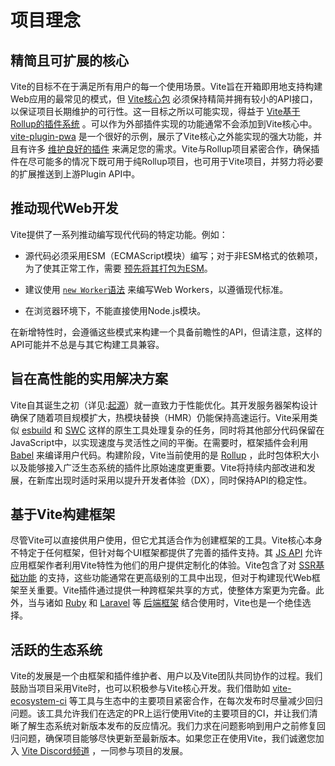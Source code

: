 # 项目理念

## 精简且可扩展的核心

Vite的目标不在于满足所有用户的每一个使用场景。Vite旨在开箱即用地支持构建Web应用的最常见的模式，但 [Vite核心包](https://github.com/vitejs/vite) 必须保持精简并拥有较小的API接口，以保证项目长期维护的可行性。这一目标之所以可能实现，得益于 [Vite基于Rollup的插件系统](./api-plugin.md) 。可以作为外部插件实现的功能通常不会添加到Vite核心中。 [vite-plugin-pwa](https://vite-pwa-org.netlify.app/) 是一个很好的示例，展示了Vite核心之外能实现的强大功能，并且有许多 [维护良好的插件](https://github.com/vitejs/awesome-vite#plugins) 来满足您的需求。Vite与Rollup项目紧密合作，确保插件在尽可能多的情况下既可用于纯Rollup项目，也可用于Vite项目，并努力将必要的扩展推送到上游Plugin API中。

## 推动现代Web开发

Vite提供了一系列推动编写现代代码的特定功能。例如：

- 源代码必须采用ESM（ECMAScript模块）编写；对于非ESM格式的依赖项，为了使其正常工作，需要 [预先将其打包为ESM](./dep-pre-bundling)。

- 建议使用 [`new Worker`语法](./features#web-workers) 来编写Web Workers，以遵循现代标准。

- 在浏览器环境下，不能直接使用Node.js模块。

在新增特性时，会遵循这些模式来构建一个具备前瞻性的API，但请注意，这样的API可能并不总是与其它构建工具兼容。

## 旨在高性能的实用解决方案

Vite自其诞生之初（详见:[起源](./why.md)）就一直致力于性能优化。其开发服务器架构设计确保了随着项目规模扩大，热模块替换（HMR）仍能保持高速运行。Vite采用类似 [esbuild](https://esbuild.github.io/) 和 [SWC](https://github.com/vitejs/vite-plugin-react-swc) 这样的原生工具处理复杂的任务，同时将其他部分代码保留在JavaScript中，以实现速度与灵活性之间的平衡。在需要时，框架插件会利用 [Babel](https://babeljs.io/) 来编译用户代码。构建阶段，Vite当前使用的是 [Rollup](https://rollupjs.org/) ，此时包体积大小以及能够接入广泛生态系统的插件比原始速度更重要。Vite将持续内部改进和发展，在新库出现时适时采用以提升开发者体验（DX），同时保持API的稳定性。

## 基于Vite构建框架

尽管Vite可以直接供用户使用，但它尤其适合作为创建框架的工具。Vite核心本身不特定于任何框架，但针对每个UI框架都提供了完善的插件支持。其 [JS API](./api-javascript.md) 允许应用框架作者利用Vite特性为他们的用户提供定制化的体验。Vite包含了对 [SSR基础功能](./ssr.md) 的支持，这些功能通常在更高级别的工具中出现，但对于构建现代Web框架至关重要。Vite插件通过提供一种跨框架共享的方式，使整体方案更为完备。此外，当与诸如 [Ruby](https://vite-ruby.netlify.app/) 和 [Laravel](https://laravel.com/docs/10.x/vite) 等 [后端框架](./backend-integration.md) 结合使用时，Vite也是一个绝佳选择。


## 活跃的生态系统

Vite的发展是一个由框架和插件维护者、用户以及Vite团队共同协作的过程。我们鼓励当项目采用Vite时，也可以积极参与Vite核心开发。我们借助如 [vite-ecosystem-ci](https://github.com/vitejs/vite-ecosystem-ci) 等工具与生态中的主要项目紧密合作，在每次发布时尽量减少回归问题。该工具允许我们在选定的PR上运行使用Vite的主要项目的CI，并让我们清晰了解生态系统对新版本发布的反应情况。我们力求在问题影响到用户之前修复回归问题，确保项目能够尽快更新至最新版本。如果您正在使用Vite，我们诚邀您加入 [Vite Discord频道](https://chat.vitejs.dev) ，一同参与项目的发展。
